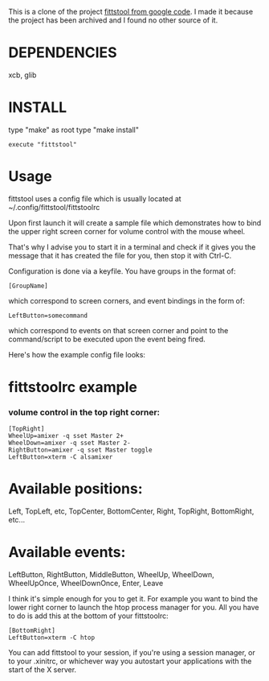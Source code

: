 This is a clone of the project [fittstool from google code](https://code.google.com/p/fittstool/). I made it because the project has been archived and I found no other source of it.

# DEPENDENCIES
xcb, glib

# INSTALL

type "make"
as root type "make install"

```
execute "fittstool"
```

# Usage


fittstool uses a config file which is usually located at ~/.config/fittstool/fittstoolrc

Upon first launch it will create a sample file which demonstrates how to bind the upper right screen corner for volume control with the mouse wheel.

That's why I advise you to start it in a terminal and check if it gives you the message that it has created the file for you, then stop it with Ctrl-C.

Configuration is done via a keyfile. You have groups in the format of:

```
[GroupName]
```

which correspond to screen corners, and event bindings in the form of:

```
LeftButton=somecommand
```

which correspond to events on that screen corner and point to the command/script to be executed upon the event being fired.

Here's how the example config file looks:

# fittstoolrc example
### volume control in the top right corner:

```
[TopRight]
WheelUp=amixer -q sset Master 2+
WheelDown=amixer -q sset Master 2-
RightButton=amixer -q sset Master toggle
LeftButton=xterm -C alsamixer
```


# Available positions:
Left, TopLeft, etc, TopCenter, BottomCenter, Right, TopRight, BottomRight, etc...
# Available events:
LeftButton, RightButton, MiddleButton, WheelUp, WheelDown, WheelUpOnce, WheelDownOnce, Enter, Leave 

I think it's simple enough for you to get it. For example you want to bind the lower right corner to launch the htop process manager for you. All you have to do is add this at the bottom of your fittstoolrc:

```
[BottomRight]
LeftButton=xterm -C htop
```

You can add fittstool to your session, if you're using a session manager, or to your .xinitrc, or whichever way you autostart your applications with the start of the X server.
